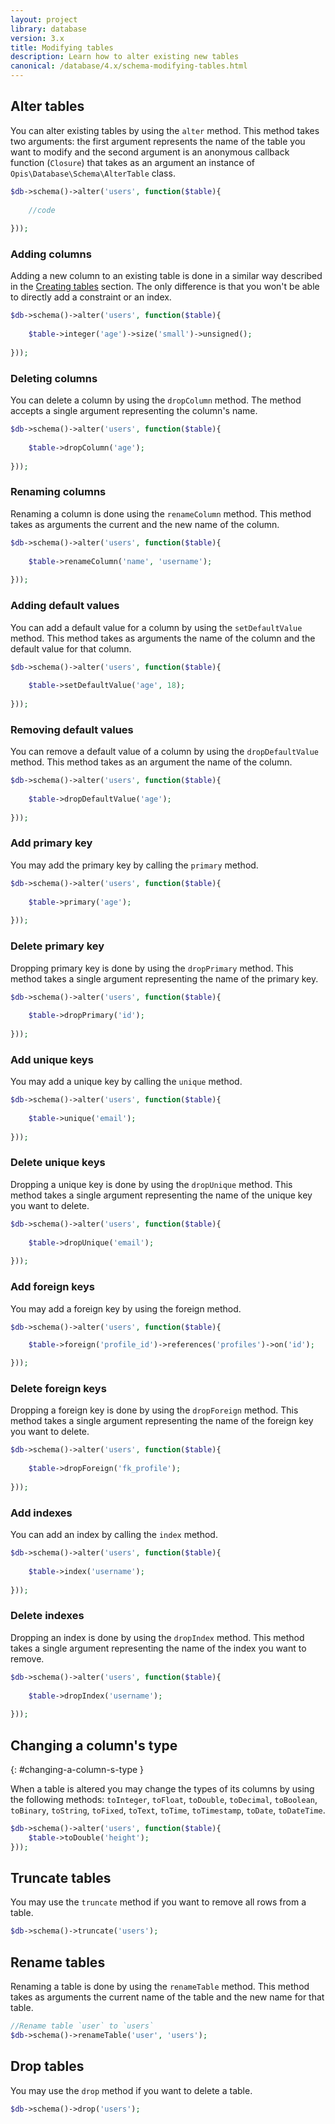 ```yaml
---
layout: project
library: database
version: 3.x
title: Modifying tables
description: Learn how to alter existing new tables
canonical: /database/4.x/schema-modifying-tables.html
---
```


## Alter tables

You can alter existing tables by using the `alter` method. 
This method takes two arguments: the first argument represents the name of the table
you want to modify and the second argument is an anonymous callback function (`Closure`)
that takes as an argument an instance of `Opis\Database\Schema\AlterTable` class.

```php
$db->schema()->alter('users', function($table){
    
    //code
    
}));
```

### Adding columns

Adding a new column to an existing table is done in a similar way described in the 
[Creating tables](schema-creating-tables) section. 
The only difference is that you won't be able to directly add a constraint or an index.

```php
$db->schema()->alter('users', function($table){
    
    $table->integer('age')->size('small')->unsigned();
    
}));
```

### Deleting columns

You can delete a column by using the `dropColumn` method. 
The method accepts a single argument representing the column's name.

```php
$db->schema()->alter('users', function($table){
    
    $table->dropColumn('age');
    
}));
```

### Renaming columns

Renaming a column is done using the `renameColumn` method. 
This method takes as arguments the current and the new name of the column.

```php
$db->schema()->alter('users', function($table){
    
    $table->renameColumn('name', 'username');
    
}));
```

### Adding default values

You can add a default value for a column by using the `setDefaultValue` method. 
This method takes as arguments the name of the column and the default value for that column.

```php
$db->schema()->alter('users', function($table){
    
    $table->setDefaultValue('age', 18);
    
}));
```

### Removing default values

You can remove a default value of a column by using the `dropDefaultValue` method. 
This method takes as an argument the name of the column.

```php
$db->schema()->alter('users', function($table){
    
    $table->dropDefaultValue('age');
    
}));
```

### Add primary key

You may add the primary key by calling the `primary` method.

```php
$db->schema()->alter('users', function($table){
    
    $table->primary('age');
    
}));
```

### Delete primary key

Dropping primary key is done by using the `dropPrimary` method. 
This method takes a single argument representing the name of the primary key.

```php
$db->schema()->alter('users', function($table){
    
    $table->dropPrimary('id');
    
}));
```

### Add unique keys

You may add a unique key by calling the `unique` method.

```php
$db->schema()->alter('users', function($table){
    
    $table->unique('email');
    
}));
```

### Delete unique keys

Dropping a unique key is done by using the `dropUnique` method. 
This method takes a single argument representing the name of the unique key you want to delete.

```php
$db->schema()->alter('users', function($table){
    
    $table->dropUnique('email');
    
}));
```

### Add foreign keys

You may add a foreign key by using the foreign method.

```php
$db->schema()->alter('users', function($table){

    $table->foreign('profile_id')->references('profiles')->on('id');

}));
```

### Delete foreign keys

Dropping a foreign key is done by using the `dropForeign` method. 
This method takes a single argument representing the name of the foreign key you want to delete.

```php
$db->schema()->alter('users', function($table){
    
    $table->dropForeign('fk_profile');
    
}));
```

### Add indexes

You can add an index by calling the `index` method.

```php
$db->schema()->alter('users', function($table){
    
    $table->index('username');
    
}));
```

### Delete indexes

Dropping an index is done by using the `dropIndex` method.
This method takes a single argument representing the name of the index you want to remove.

```php
$db->schema()->alter('users', function($table){
    
    $table->dropIndex('username');
    
}));
```

## Changing a column's type 
{: #changing-a-column-s-type }

When a table is altered you may change the types of its columns by using the following methods:
`toInteger`, `toFloat`, `toDouble`, `toDecimal`, `toBoolean`, `toBinary`, `toString`,
`toFixed`, `toText`, `toTime`, `toTimestamp`, `toDate`, `toDateTime`.

```php
$db->schema()->alter('users', function($table){
    $table->toDouble('height');
}));
```

## Truncate tables

You may use the `truncate` method if you want to remove all rows from a table.

```php
$db->schema()->truncate('users');
```

## Rename tables

Renaming a table is done by using the `renameTable` method. 
This method takes as arguments the current name of the table and the new name for that table.

```php
//Rename table `user` to `users` 
$db->schema()->renameTable('user', 'users');
```

## Drop tables

You may use the `drop` method if you want to delete a table.

```php
$db->schema()->drop('users');
```

